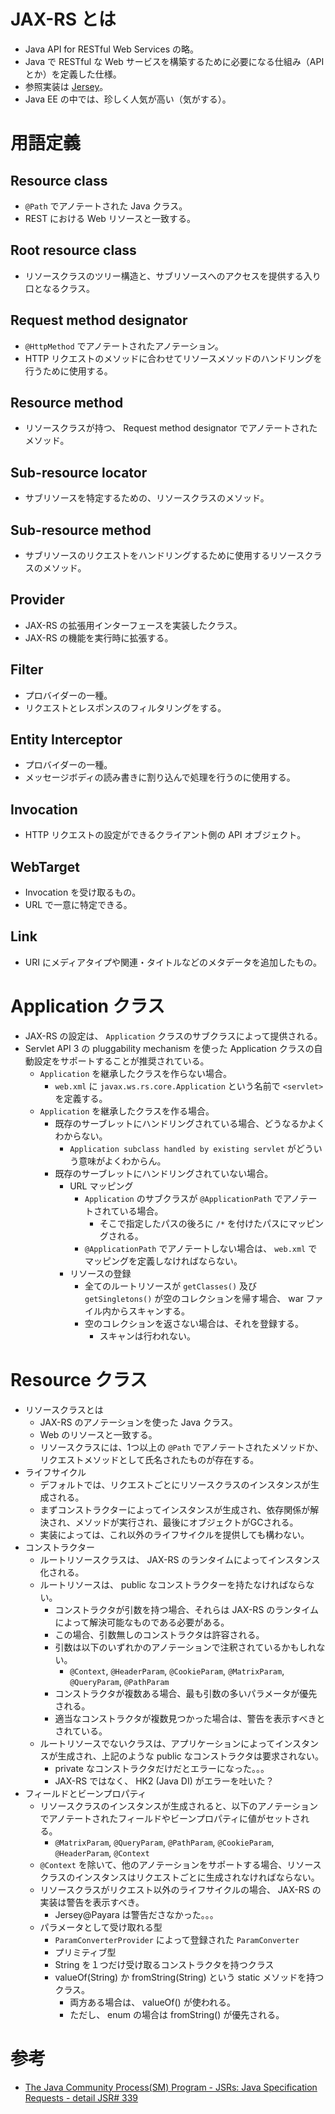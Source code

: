 # JAX-RS とは
- Java API for RESTful Web Services の略。
- Java で RESTful な Web サービスを構築するために必要になる仕組み（API とか）を定義した仕様。
- 参照実装は [Jersey](https://jersey.java.net/)。
- Java EE の中では、珍しく人気が高い（気がする）。

# 用語定義
## Resource class
- `@Path` でアノテートされた Java クラス。
- REST における Web リソースと一致する。

## Root resource class
- リソースクラスのツリー構造と、サブリソースへのアクセスを提供する入り口となるクラス。

## Request method designator
- `@HttpMethod` でアノテートされたアノテーション。
- HTTP リクエストのメソッドに合わせてリソースメソッドのハンドリングを行うために使用する。

## Resource method
- リソースクラスが持つ、 Request method designator でアノテートされたメソッド。

## Sub-resource locator
- サブリソースを特定するための、リソースクラスのメソッド。

## Sub-resource method
- サブリソースのリクエストをハンドリングするために使用するリソースクラスのメソッド。

## Provider
- JAX-RS の拡張用インターフェースを実装したクラス。
- JAX-RS の機能を実行時に拡張する。

## Filter
- プロバイダーの一種。
- リクエストとレスポンスのフィルタリングをする。

## Entity Interceptor
- プロバイダーの一種。
- メッセージボディの読み書きに割り込んで処理を行うのに使用する。

## Invocation
- HTTP リクエストの設定ができるクライアント側の API オブジェクト。

## WebTarget
- Invocation を受け取るもの。
- URL で一意に特定できる。

## Link
- URI にメディアタイプや関連・タイトルなどのメタデータを追加したもの。

# Application クラス
- JAX-RS の設定は、 `Application` クラスのサブクラスによって提供される。
- Servlet API 3 の pluggability mechanism を使った Application クラスの自動設定をサポートすることが推奨されている。
    - `Application` を継承したクラスを作らない場合。
        - `web.xml` に `javax.ws.rs.core.Application` という名前で `<servlet>` を定義する。
    - `Application` を継承したクラスを作る場合。
        - 既存のサーブレットにハンドリングされている場合、どうなるかよくわからない。
            - `Application subclass handled by existing servlet` がどういう意味がよくわからん。
        - 既存のサーブレットにハンドリングされていない場合。
            - URL マッピング
                - `Application` のサブクラスが `@ApplicationPath` でアノテートされている場合。
                    - そこで指定したパスの後ろに `/*` を付けたパスにマッピングされる。
                - `@ApplicationPath` でアノテートしない場合は、 `web.xml` でマッピングを定義しなければならない。
            - リソースの登録
                - 全てのルートリソースが `getClasses()` 及び `getSingletons()` が空のコレクションを帰す場合、 war ファイル内からスキャンする。
                - 空のコレクションを返さない場合は、それを登録する。
                    - スキャンは行われない。

# Resource クラス
- リソースクラスとは
    - JAX-RS のアノテーションを使った Java クラス。
    - Web のリソースと一致する。
    - リソースクラスには、1つ以上の `@Path` でアノテートされたメソッドか、リクエストメソッドとして氏名されたものが存在する。
- ライフサイクル
    - デフォルトでは、リクエストごとにリソースクラスのインスタンスが生成される。
    - まずコンストラクターによってインスタンスが生成され、依存関係が解決され、メソッドが実行され、最後にオブジェクトがGCされる。
    - 実装によっては、これ以外のライフサイクルを提供しても構わない。
- コンストラクター
    - ルートリソースクラスは、 JAX-RS のランタイムによってインスタンス化される。
    - ルートリソースは、 public なコンストラクターを持たなければならない。
        - コンストラクタが引数を持つ場合、それらは JAX-RS のランタイムによって解決可能なものである必要がある。
        - この場合、引数無しのコンストラクタは許容される。
        - 引数は以下のいずれかのアノテーションで注釈されているかもしれない。
            - `@Context`, `@HeaderParam`, `@CookieParam`, `@MatrixParam`, `@QueryParam`, `@PathParam`
        - コンストラクタが複数ある場合、最も引数の多いパラメータが優先される。
        - 適当なコンストラクタが複数見つかった場合は、警告を表示すべきとされている。
    - ルートリソースでないクラスは、アプリケーションによってインスタンスが生成され、上記のような public なコンストラクタは要求されない。
        - private なコンストラクタだけだとエラーになった。。。
        - JAX-RS ではなく、 HK2 (Java DI) がエラーを吐いた？
- フィールドとビーンプロパティ
    - リソースクラスのインスタンスが生成されると、以下のアノテーションでアノテートされたフィールドやビーンプロパティに値がセットされる。
        - `@MatrixParam`, `@QueryParam`, `@PathParam`, `@CookieParam`, `@HeaderParam`, `@Context`
    - `@Context` を除いて、他のアノテーションをサポートする場合、リソースクラスのインスタンスはリクエストごとに生成されなければならない。
    - リソースクラスがリクエスト以外のライフサイクルの場合、 JAX-RS の実装は警告を表示すべき。
        - Jersey@Payara は警告ださなかった。。。
    - パラメータとして受け取れる型
        - `ParamConverterProvider` によって登録された `ParamConverter`
        - プリミティブ型
        - String を１つだけ受け取るコンストラクタを持つクラス
        - valueOf(String) か fromString(String) という static メソッドを持つクラス。
            - 両方ある場合は、 valueOf() が使われる。
            - ただし、 enum の場合は fromString() が優先される。




# 参考
- [The Java Community Process(SM) Program - JSRs: Java Specification Requests - detail JSR# 339](https://jcp.org/en/jsr/detail?id=339)

